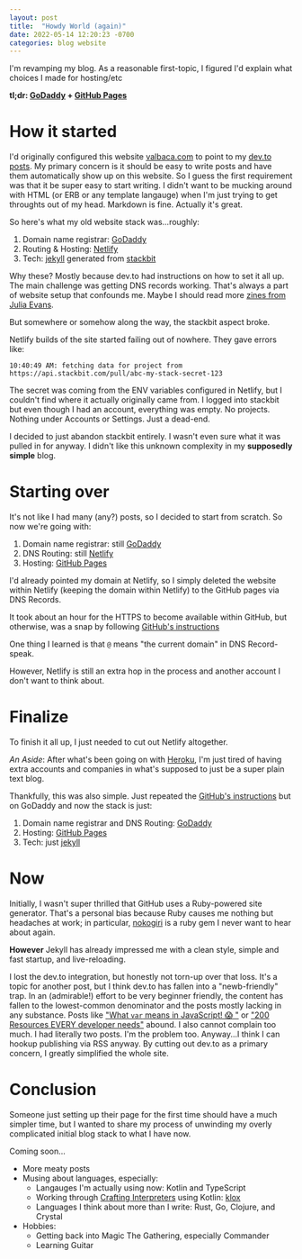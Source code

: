 ```yaml
---
layout: post
title:  "Howdy World (again)"
date: 2022-05-14 12:20:23 -0700
categories: blog website
---
```


I'm revamping my blog. As a reasonable first-topic, I figured I'd explain what choices I made for hosting/etc 

**tl;dr: [GoDaddy](https://www.godaddy.com/) + [GitHub Pages](https://pages.github.com/)**

# How it started

 I'd originally configured this website [valbaca.com]() to point to my [dev.to posts](https://dev.to/val_baca). My primary concern is it should be easy to write posts and have them automatically show up on this website. So I guess the first requirement was that it be super easy to start writing. I didn't want to be mucking around with HTML (or ERB or any template langauge) when I'm just trying to get throughts out of my head. Markdown is fine. Actually it's great.

 So here's what my old website stack was...roughly:

 1. Domain name registrar: [GoDaddy](https://www.godaddy.com/)
 2. Routing & Hosting: [Netlify](https://www.netlify.com/)
 3. Tech: [jekyll](https://jekyllrb.com/docs/) generated from [stackbit](https://www.stackbit.com/)


Why these? Mostly because dev.to had instructions on how to set it all up. The main challenge was getting DNS records working. That's always a part of website setup that confounds me. Maybe I should read more [zines from Julia Evans](https://wizardzines.com/zines/dns/).

But somewhere or somehow along the way, the stackbit aspect broke.

Netlify builds of the site started failing out of nowhere. They gave errors like:

```
10:40:49 AM: fetching data for project from https://api.stackbit.com/pull/abc-my-stack-secret-123
```

The secret was coming from the ENV variables configured in Netlify, but I couldn't find where it actually originally came from. I logged into stackbit but even though I had an account, everything was empty. No projects. Nothing under Accounts or Settings. Just a dead-end.

I decided to just abandon stackbit entirely. I wasn't even sure what it was pulled in for anyway. I didn't like this unknown complexity in my **supposedly simple** blog.

# Starting over

It's not like I had many (any?) posts, so I decided to start from scratch. So now we're going with:

1. Domain name registrar: still [GoDaddy](https://www.godaddy.com/)
2. DNS Routing: still [Netlify](https://www.netlify.com/)
3. Hosting: [GitHub Pages](https://pages.github.com/)

I'd already pointed my domain at Netlify, so I simply deleted the website within Netlify (keeping the domain within Netlify) to the GitHub pages via DNS Records.

It took about an hour for the HTTPS to become available within GitHub, but otherwise, was a snap by following [GitHub's instructions](https://docs.github.com/en/pages/configuring-a-custom-domain-for-your-github-pages-site/managing-a-custom-domain-for-your-github-pages-site)

One thing I learned is that `@` means "the current domain" in DNS Record-speak.

However, Netlify is still an extra hop in the process and another account I don't want to think about.


# Finalize

To finish it all up, I just needed to cut out Netlify altogether.

*An Aside*: After what's been going on with [Heroku](https://status.heroku.com/incidents/2413), I'm just tired of having extra accounts and companies in what's supposed to just be a super plain text blog. 


Thankfully, this was also simple. Just repeated the [GitHub's instructions](https://docs.github.com/en/pages/configuring-a-custom-domain-for-your-github-pages-site/managing-a-custom-domain-for-your-github-pages-site) but on GoDaddy and now the stack is just:

1. Domain name registrar and DNS Routing: [GoDaddy](https://www.godaddy.com/)
2. Hosting: [GitHub Pages](https://pages.github.com/)
3. Tech: just [jekyll](https://jekyllrb.com/docs/)


# Now

Initially, I wasn't super thrilled that GitHub uses a Ruby-powered site generator. That's a personal bias because Ruby causes me nothing but headaches at work; in particular, [nokogiri](https://nokogiri.org/) is a ruby gem I never want to hear about again.

**However** Jekyll has already impressed me with a clean style, simple and fast startup, and live-reloading.

I lost the dev.to integration, but honestly not torn-up over that loss. It's a topic for another post, but I think dev.to has fallen into a "newb-friendly" trap. In an (admirable!) effort to be very beginner friendly, the content has fallen to the lowest-common denominator and the posts mostly lacking in any substance. Posts like ["What `var` means in JavaScript! 😱 "](https://dev.to/paritho/3-reasons-to-use-var-in-javascript-1hoe) or ["200 Resources EVERY developer needs"](https://dev.to/suniljoshi19/top-42-react-resources-every-developer-should-bookmark-latest-24pb) abound. I also cannot complain too much. I had literally two posts. I'm the problem too. Anyway...I think I can hookup publishing via RSS anyway. By cutting out dev.to as a primary concern, I greatly simplified the whole site.


# Conclusion

Someone just setting up their page for the first time should have a much simpler time, but I wanted to share my process of unwinding my overly complicated initial blog stack to what I have now.

Coming soon...
- More meaty posts
- Musing about languages, especially:
    - Langauges I'm actually using now: Kotlin and TypeScript
    - Working through [Crafting Interpreters](https://craftinginterpreters.com/) using Kotlin: [klox](https://github.com/valbaca/klox)
    - Languages I think about more than I write: Rust, Go, Clojure, and Crystal
- Hobbies:
    - Getting back into Magic The Gathering, especially Commander
    - Learning Guitar